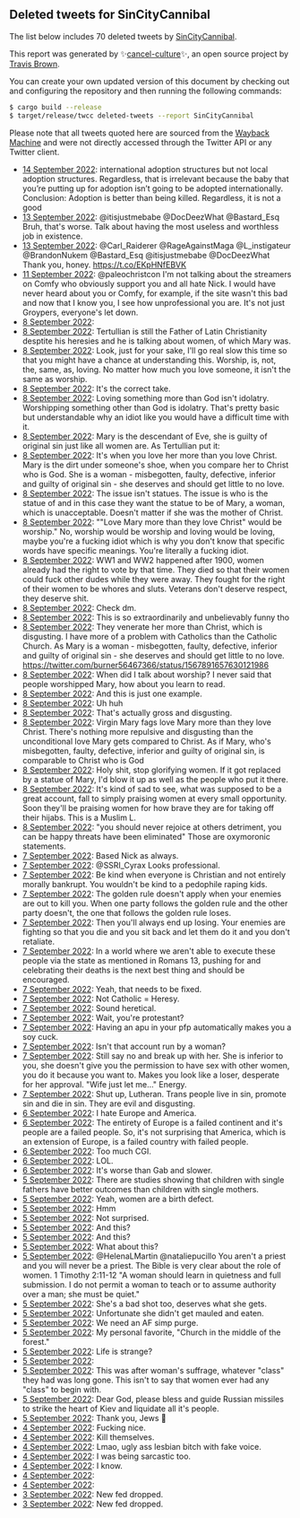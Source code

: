 ## Deleted tweets for SinCityCannibal

The list below includes 70 deleted tweets by
[SinCityCannibal](https://twitter.com/SinCityCannibal).



This report was generated by ✨[cancel-culture](https://github.com/travisbrown/cancel-culture)✨,
an open source project by [Travis Brown](https://twitter.com/travisbrown).

You can create your own updated version of this document by checking out and configuring the
repository and then running the following commands:

```bash
$ cargo build --release
$ target/release/twcc deleted-tweets --report SinCityCannibal
```

Please note that all tweets quoted here are sourced from the
[Wayback Machine](https://web.archive.org) and were not directly accessed through the Twitter API or
any Twitter client.

* [14 September 2022](https://web.archive.org/web/20220914092925/https://twitter.com/SinCityCannibal/status/1569981636560973824): international adoption structures but not local adoption structures. Regardless, that is irrelevant because the baby that you’re putting up for adoption isn’t going to be adopted internationally.   Conclusion: Adoption is better than being killed. Regardless, it is not a good <!--1569981636560973824-->
* [13 September 2022](https://web.archive.org/web/20220913173418/https://twitter.com/SinCityCannibal/status/1569741273564852225): @itisjustmebabe @DocDeezWhat @Bastard_Esq Bruh, that's worse. Talk about having the most useless and worthless job in existence. <!--1569741273564852225-->
* [13 September 2022](https://web.archive.org/web/20220913165451/https://twitter.com/SinCityCannibal/status/1569731345668259840): @Carl_Raiderer @RageAgainstMaga @L_instigateur @BrandonNukem @Bastard_Esq @itisjustmebabe @DocDeezWhat Thank you, honey. https://t.co/EKpHNfEBVK <!--1569731345668259840-->
* [11 September 2022](https://web.archive.org/web/20220911181738/https://twitter.com/SinCityCannibal/status/1569027403053420544): @paleochristcon I'm not talking about the streamers on Comfy who obviously support you and all hate Nick. I would have never heard about you or Comfy, for example, if the site wasn't this bad and now that I know you, I see how unprofessional you are. It's not just Groypers, everyone's let down. <!--1569027403053420544-->
* [ 8 September 2022](https://web.archive.org/web/20220908181434/https://twitter.com/SinCityCannibal/status/1567916146090995712):  <!--1567916146090995712-->
* [ 8 September 2022](https://web.archive.org/web/20220908163606/https://twitter.com/SinCityCannibal/status/1567913056256270338): Tertullian is still the Father of Latin Christianity desptite his heresies and he is talking about women, of which Mary was. <!--1567913056256270338-->
* [ 8 September 2022](https://web.archive.org/web/20220908161434/https://twitter.com/SinCityCannibal/status/1567908826392985600): Look, just for your sake, I'll go real slow this time so that you might have a chance at understanding this. Worship, is, not, the, same, as, loving. No matter how much you love someone, it isn't the same as worship. <!--1567908826392985600-->
* [ 8 September 2022](https://web.archive.org/web/20220908161021/https://twitter.com/SinCityCannibal/status/1567908010722480130): It's the correct take. <!--1567908010722480130-->
* [ 8 September 2022](https://web.archive.org/web/20220908161434/https://twitter.com/SinCityCannibal/status/1567908826392985600): Loving something more than God isn't idolatry. Worshipping something other than God is idolatry. That's pretty basic but understandable why an idiot like you would have a difficult time with it. <!--1567907661160804354-->
* [ 8 September 2022](https://web.archive.org/web/20220908163606/https://twitter.com/SinCityCannibal/status/1567913056256270338): Mary is the descendant of Eve, she is guilty of original sin just like all women are. As Tertullian put it: <!--1567906263195078662-->
* [ 8 September 2022](https://web.archive.org/web/20220908155810/https://twitter.com/SinCityCannibal/status/1567905049799720960): It's when you love her more than you love Christ. Mary is the dirt under someone's shoe, when you compare her to Christ who is God. She is a woman - misbegotten, faulty, defective, inferior and guilty of original sin - she deserves and should get little to no love. <!--1567905049799720960-->
* [ 8 September 2022](https://web.archive.org/web/20220908155706/https://twitter.com/SinCityCannibal/status/1567904406942941189): The issue isn't statues. The issue is who is the statue of and in this case they want the statue to be of Mary, a woman, which is unacceptable. Doesn't matter if she was the mother of Christ. <!--1567904406942941189-->
* [ 8 September 2022](https://web.archive.org/web/20220908161434/https://twitter.com/SinCityCannibal/status/1567908826392985600): ""Love Mary more than they love Christ" would be worship." No, worship would be worship and loving would be loving, maybe you're a fucking idiot which is why you don't know that specific words have specific meanings. You're literally a fucking idiot. <!--1567902563206574081-->
* [ 8 September 2022](https://web.archive.org/web/20220908153942/https://twitter.com/SinCityCannibal/status/1567900222445223936): WW1 and WW2 happened after 1900, women already had the right to vote by that time. They died so that their women could fuck other dudes while they were away. They fought for the right of their women to be whores and sluts. Veterans don't deserve respect, they deserve shit. <!--1567900222445223936-->
* [ 8 September 2022](https://web.archive.org/web/20220908152658/https://twitter.com/SinCityCannibal/status/1567897028331732993): Check dm. <!--1567897028331732993-->
* [ 8 September 2022](https://web.archive.org/web/20220908152657/https://twitter.com/SinCityCannibal/status/1567894567437107201): This is so extraordinarily and unbelievably funny tho <!--1567894567437107201-->
* [ 8 September 2022](https://web.archive.org/web/20220908151137/https://twitter.com/SinCityCannibal/status/1567893050718040071): They venerate her more than Christ, which is disgusting. I have more of a problem with Catholics than the Catholic Church. As Mary is a woman - misbegotten, faulty, defective, inferior and guilty of original sin - she deserves and should get little to no love. https://twitter.com/burner56467366/status/1567891657630121986 <!--1567893050718040071-->
* [ 8 September 2022](https://web.archive.org/web/20220908161434/https://twitter.com/SinCityCannibal/status/1567908826392985600): When did I talk about worship? I never said that people worshipped Mary, how about you learn to read. <!--1567889390638342145-->
* [ 8 September 2022](https://web.archive.org/web/20220908155706/https://twitter.com/SinCityCannibal/status/1567904406942941189): And this is just one example. <!--1567887118453862402-->
* [ 8 September 2022](https://web.archive.org/web/20220908155706/https://twitter.com/SinCityCannibal/status/1567904406942941189): Uh huh <!--1567887049012965378-->
* [ 8 September 2022](https://web.archive.org/web/20220908143222/https://twitter.com/SinCityCannibal/status/1567883144304693250): That's actually gross and disgusting. <!--1567883144304693250-->
* [ 8 September 2022](https://web.archive.org/web/20220908135426/https://twitter.com/SinCityCannibal/status/1567873743866982403): Virgin Mary fags love Mary more than they love Christ. There's nothing more repulsive and disgusting than the unconditional love Mary gets compared to Christ. As if Mary, who's misbegotten, faulty, defective, inferior and guilty of original sin, is comparable to Christ who is God <!--1567873743866982403-->
* [ 8 September 2022](https://web.archive.org/web/20220908190617/https://twitter.com/SinCityCannibal/status/1567869625291120641): Holy shit, stop glorifying women. If it got replaced by a statue of Mary, I'd blow it up as well as the people who put it there. <!--1567869625291120641-->
* [ 8 September 2022](https://web.archive.org/web/20220908100157/https://twitter.com/SinCityCannibal/status/1567815099192320000): It's kind of sad to see, what was supposed to be a great account, fall to simply praising women at every small opportunity. Soon they'll be praising women for how brave they are for taking off their hijabs. This is a Muslim L. <!--1567815099192320000-->
* [ 8 September 2022](https://web.archive.org/web/20220908000345/https://twitter.com/SinCityCannibal/status/1567664751425241089): "you should never rejoice at others detriment, you can be happy threats have been eliminated"  Those are oxymoronic statements. <!--1567664751425241089-->
* [ 7 September 2022](https://web.archive.org/web/20220907233456/https://twitter.com/SinCityCannibal/status/1567590061524545536): Based Nick as always. <!--1567590061524545536-->
* [ 7 September 2022](https://web.archive.org/web/20220907183238/https://twitter.com/SinCityCannibal/status/1567581626468806658): @SSRI_Cyrax Looks professional. <!--1567581626468806658-->
* [ 7 September 2022](https://web.archive.org/web/20220907181909/https://twitter.com/SinCityCannibal/status/1567578125906907136): Be kind when everyone is Christian and not entirely morally bankrupt. You wouldn't be kind to a pedophile raping kids. <!--1567578125906907136-->
* [ 7 September 2022](https://web.archive.org/web/20220907181909/https://twitter.com/SinCityCannibal/status/1567578125906907136): The golden rule doesn't apply when your enemies are out to kill you. When one party follows the golden rule and the other party doesn't, the one that follows the golden rule loses. <!--1567577498946535424-->
* [ 7 September 2022](https://web.archive.org/web/20220907181314/https://twitter.com/SinCityCannibal/status/1567576583585792001): Then you'll always end up losing. Your enemies are fighting so that you die and you sit back and let them do it and you don't retaliate. <!--1567576583585792001-->
* [ 7 September 2022](https://web.archive.org/web/20220907180250/https://twitter.com/SinCityCannibal/status/1567573911684128769): In a world where we aren't able to execute these people via the state as mentioned in Romans 13, pushing for and celebrating their deaths is the next best thing and should be encouraged. <!--1567573911684128769-->
* [ 7 September 2022](https://web.archive.org/web/20220908051348/https://twitter.com/SinCityCannibal/status/1567567593942454272): Yeah, that needs to be fixed. <!--1567567936730333184-->
* [ 7 September 2022](https://web.archive.org/web/20220908051348/https://twitter.com/SinCityCannibal/status/1567567593942454272): Not Catholic = Heresy. <!--1567567593942454272-->
* [ 7 September 2022](https://web.archive.org/web/20220908080527/https://twitter.com/SinCityCannibal/status/1567566680049721345): Sound heretical. <!--1567567134527737858-->
* [ 7 September 2022](https://web.archive.org/web/20220908080527/https://twitter.com/SinCityCannibal/status/1567566680049721345): Wait, you're protestant? <!--1567566680049721345-->
* [ 7 September 2022](https://web.archive.org/web/20220907173256/https://twitter.com/SinCityCannibal/status/1567566523732217856): Having an apu in your pfp automatically makes you a soy cuck. <!--1567566523732217856-->
* [ 7 September 2022](https://web.archive.org/web/20220907232039/https://twitter.com/SinCityCannibal/status/1567562003379802112): Isn't that account run by a woman? <!--1567562003379802112-->
* [ 7 September 2022](https://web.archive.org/web/20220907173527/https://twitter.com/SinCityCannibal/status/1567550605903941634): Still say no and break up with her. She is inferior to you, she doesn't give you the permission to have sex with other women, you do it because you want to. Makes you look like a loser, desperate for her approval.  "Wife just let me..." Energy. <!--1567550605903941634-->
* [ 7 September 2022](https://web.archive.org/web/20220907180250/https://twitter.com/SinCityCannibal/status/1567573911684128769): Shut up, Lutheran. Trans people live in sin, promote sin and die in sin. They are evil and disgusting. <!--1567498334180638722-->
* [ 6 September 2022](https://web.archive.org/web/20220906141329/https://twitter.com/SinCityCannibal/status/1567153727601246208): I hate Europe and America. <!--1567153727601246208-->
* [ 6 September 2022](https://web.archive.org/web/20220906084233/https://twitter.com/SinCityCannibal/status/1567070392891904001): The entirety of Europe is a failed continent and it's people are a failed people. So, it's not surprising that America, which is an extension of Europe, is a failed country with failed people. <!--1567070392891904001-->
* [ 6 September 2022](https://web.archive.org/web/20220906083641/https://twitter.com/SinCityCannibal/status/1567069123661955072): Too much CGI. <!--1567069123661955072-->
* [ 6 September 2022](https://web.archive.org/web/20220906075126/https://twitter.com/SinCityCannibal/status/1567057577091166208): LOL. <!--1567057577091166208-->
* [ 6 September 2022](https://web.archive.org/web/20220906222619/https://twitter.com/SinCityCannibal/status/1567052424317403136): It's worse than Gab and slower. <!--1567052424317403136-->
* [ 5 September 2022](https://web.archive.org/web/20220906031603/https://twitter.com/SinCityCannibal/status/1566869289713680385): There are studies showing that children with single fathers have better outcomes than children with single mothers. <!--1566869289713680385-->
* [ 5 September 2022](https://web.archive.org/web/20220906093151/https://twitter.com/SinCityCannibal/status/1566865834802544640): Yeah, women are a birth defect. <!--1566865834802544640-->
* [ 5 September 2022](https://web.archive.org/web/20220906060047/https://twitter.com/SinCityCannibal/status/1566864191096786944): Hmm <!--1566864191096786944-->
* [ 5 September 2022](https://web.archive.org/web/20220905185052/https://twitter.com/SinCityCannibal/status/1566861328127766528): Not surprised. <!--1566861328127766528-->
* [ 5 September 2022](https://web.archive.org/web/20220905184355/https://twitter.com/SinCityCannibal/status/1566859191733866496): And this? <!--1566859191733866496-->
* [ 5 September 2022](https://web.archive.org/web/20220905184355/https://twitter.com/SinCityCannibal/status/1566859191733866496): And this? <!--1566859065057513472-->
* [ 5 September 2022](https://web.archive.org/web/20220905184207/https://twitter.com/SinCityCannibal/status/1566858980248657920): What about this? <!--1566858980248657920-->
* [ 5 September 2022](https://web.archive.org/web/20220905174726/https://twitter.com/SinCityCannibal/status/1566845475764195328): @HelenaLMartin @nataliepucillo You aren't a priest and you will never be a priest. The Bible is very clear about the role of women.   1 Timothy 2:11-12 "A woman should learn in quietness and full submission. I do not permit a woman to teach or to assume authority over a man; she must be quiet." <!--1566845475764195328-->
* [ 5 September 2022](https://web.archive.org/web/20220906083754/https://twitter.com/SinCityCannibal/status/1566835160892719104): She's a bad shot too, deserves what she gets. <!--1566835160892719104-->
* [ 5 September 2022](https://web.archive.org/web/20220906083754/https://twitter.com/SinCityCannibal/status/1566835160892719104): Unfortunate she didn't get mauled and eaten. <!--1566834607479468032-->
* [ 5 September 2022](https://web.archive.org/web/20220905170114/https://twitter.com/SinCityCannibal/status/1566834131774087168): We need an AF simp purge. <!--1566834131774087168-->
* [ 5 September 2022](https://web.archive.org/web/20220905180607/https://twitter.com/SinCityCannibal/status/1566833243789598720): My personal favorite, "Church in the middle of the forest." <!--1566833243789598720-->
* [ 5 September 2022](https://web.archive.org/web/20220905162900/https://twitter.com/SinCityCannibal/status/1566780913635041280): Life is strange? <!--1566780913635041280-->
* [ 5 September 2022](https://web.archive.org/web/20220905124205/https://twitter.com/SinCityCannibal/status/1566756606834282497):  <!--1566756606834282497-->
* [ 5 September 2022](https://web.archive.org/web/20220905171129/https://twitter.com/SinCityCannibal/status/1566748875825856513): This was after woman's suffrage, whatever "class" they had was long gone. This isn't to say that women ever had any "class" to begin with. <!--1566748875825856513-->
* [ 5 September 2022](https://web.archive.org/web/20220905094306/https://twitter.com/SinCityCannibal/status/1566723412923678720): Dear God, please bless and guide Russian missiles to strike the heart of Kiev and liquidate all it's people. <!--1566723412923678720-->
* [ 5 September 2022](https://web.archive.org/web/20220905165840/https://twitter.com/SinCityCannibal/status/1566721180052385792): Thank you, Jews 🙏 <!--1566721180052385792-->
* [ 4 September 2022](https://web.archive.org/web/20220904203700/https://twitter.com/SinCityCannibal/status/1566525586389970944): Fucking nice. <!--1566525586389970944-->
* [ 4 September 2022](https://web.archive.org/web/20220904194729/https://twitter.com/SinCityCannibal/status/1566513299457339398): Kill themselves. <!--1566513299457339398-->
* [ 4 September 2022](https://web.archive.org/web/20220904185814/https://twitter.com/SinCityCannibal/status/1566500603010097152): Lmao, ugly ass lesbian bitch with fake voice. <!--1566500603010097152-->
* [ 4 September 2022](https://web.archive.org/web/20220905122255/https://twitter.com/SinCityCannibal/status/1566486700376850435): I was being sarcastic too. <!--1566486700376850435-->
* [ 4 September 2022](https://web.archive.org/web/20220904200536/https://twitter.com/SinCityCannibal/status/1566485915253764096): I know. <!--1566486225510617088-->
* [ 4 September 2022](https://web.archive.org/web/20220904200536/https://twitter.com/SinCityCannibal/status/1566485915253764096):  <!--1566485915253764096-->
* [ 4 September 2022](https://web.archive.org/web/20220904152942/https://twitter.com/SinCityCannibal/status/1566448178769313800):  <!--1566448178769313800-->
* [ 3 September 2022](https://web.archive.org/web/20220903170620/https://twitter.com/SinCityCannibal/status/1566110195352469505): New fed dropped. <!--1566110195352469505-->
* [ 3 September 2022](https://web.archive.org/web/20220903205643/https://twitter.com/SinCityCannibal/status/1566110164444663808): New fed dropped. <!--1566110164444663808-->
